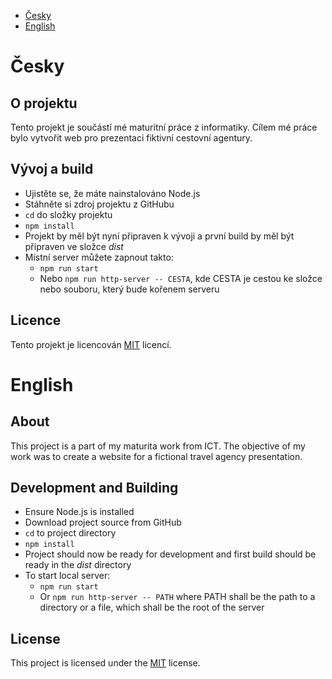 * [Česky](#Česky)
* [English](#english)

# Česky

## O projektu

Tento projekt je součástí mé maturitní práce z informatiky.
Cílem mé práce bylo vytvořit web pro prezentaci fiktivní cestovní agentury.

## Vývoj a build

* Ujistěte se, že máte nainstalováno Node.js
* Stáhněte si zdroj projektu z GitHubu
* `cd` do složky projektu
* `npm install`
* Projekt by měl být nyní připraven k vývoji a první build by měl být připraven ve složce *dist*
* Místní server můžete zapnout takto:
    * `npm run start`
    * Nebo `npm run http-server -- CESTA`, kde CESTA je cestou ke složce nebo souboru, který bude kořenem serveru

## Licence

Tento projekt je licencován [MIT](LICENSE) licencí.

# English

## About

This project is a part of my maturita work from ICT.
The objective of my work was to create a website for a fictional travel agency presentation.

## Development and Building

* Ensure Node.js is installed
* Download project source from GitHub
* `cd` to project directory
* `npm install`
* Project should now be ready for development and first build should be ready in the *dist* directory
* To start local server:
    * `npm run start`
    * Or `npm run http-server -- PATH` where PATH shall be the path to a directory or a file, which shall be the root of the server

## License

This project is licensed under the [MIT](LICENSE) license.
